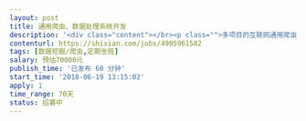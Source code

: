 ```yaml
---                
layout: post       
title: 通用爬虫、数据处理系统开发           
description: '<div class="content"></br><p class="">多项目的互联网通用爬虫、数据处理分词、索引、机器打标签的数据抓取、处理系统：</br><br/>1 爬虫系统，希望使用scrapy系统、多个爬虫项目可使用同一套系统（开发适配模板）</br><br/>2 数据处理，希望使用elasticsearch系统，能自定义中文词库、能索引、机器打标签（自定义标签库）。</br><br/>3 按照业务数据原始DB设计的需求，数据抛给MySQL作为业务数据原始数据库，供业务数据模型指标算法使用。</p></br></div>'     
contenturl: https://shixian.com/jobs/4905961582      
tags: [数据挖掘/爬虫,定期坐班]            
salary: 预估70000元          
publish_time: '已发布 60 分钟'         
start_time: '2018-06-19 13:15:02'           
apply: 1                   
time_range: 70天              
status: 招募中                  
---                 
```

